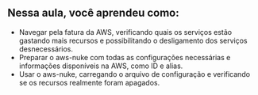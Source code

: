 ## Nessa aula, você aprendeu como:

- Navegar pela fatura da AWS, verificando quais os serviços estão gastando mais recursos e possibilitando o desligamento dos serviços desnecessários.
- Preparar o aws-nuke com todas as configurações necessárias e informações disponíveis na AWS, como ID e alias.
- Usar o aws-nuke, carregando o arquivo de configuração e verificando se os recursos realmente foram apagados.